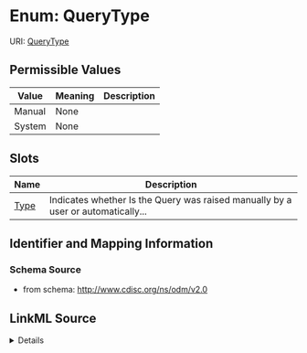 # Enum: QueryType



URI: [QueryType](QueryType)

## Permissible Values

| Value | Meaning | Description |
| --- | --- | --- |
| Manual | None |  |
| System | None |  |




## Slots

| Name | Description |
| ---  | --- |
| [Type](Type.md) | Indicates whether Is the Query was raised manually by a user or automatically... |






## Identifier and Mapping Information







### Schema Source


* from schema: http://www.cdisc.org/ns/odm/v2.0




## LinkML Source

<details>
```yaml
name: QueryType
from_schema: http://www.cdisc.org/ns/odm/v2.0
rank: 1000
permissible_values:
  Manual:
    text: Manual
    is_a: QueryType
  System:
    text: System
    is_a: QueryType

```
</details>
